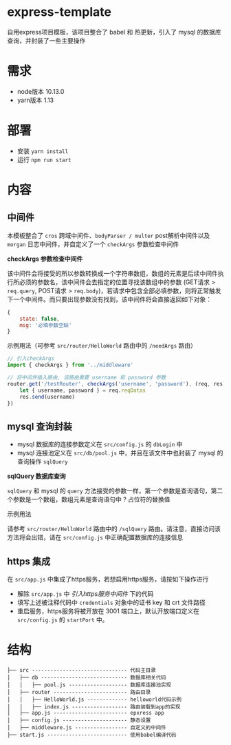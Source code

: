 # express-template

自用express项目模板，该项目整合了 babel 和 热更新，引入了 mysql 的数据库查询，并封装了一些主要操作

# 需求

- node版本 10.13.0
- yarn版本 1.13

# 部署

- 安装 `yarn install`
- 运行 `npm run start`

# 内容

## 中间件

本模板整合了 `cros` 跨域中间件、`bodyParser / multer` post解析中间件以及 `morgan` 日志中间件，并自定义了一个 `checkArgs` 参数检查中间件

**checkArgs 参数检查中间件**

该中间件会将接受的所以参数转换成一个字符串数组，数组的元素是后续中间件执行所必须的参数名，该中间件会去指定的位置寻找该数组中的参数 (GET请求 > `req.query`, POST请求 > `req.body`)，若请求中包含全部必填参数，则将正常触发下一个中间件。而只要出现参数没有找到，该中间件将会直接返回如下对象：

```js
{
    state: false,
    msg: '必填参数空缺'
}
```

示例用法（可参考 `src/router/HelloWorld` 路由中的 `/needArgs` 路由）

```js
// 引入checkArgs
import { checkArgs } from '../middleware'

// 将中间件插入路由, 该路由需要 username 和 password 参数
router.get('/testRouter', checkArgs('username', 'password'), (req, res) => {
    let { username, password } = req.reqDatas
    res.send(username)
})
```

## mysql 查询封装

- mysql 数据库的连接参数定义在 `src/config.js` 的 `dbLogin` 中
- mysql 连接池定义在 `src/db/pool.js` 中，并且在该文件中也封装了 mysql 的查询操作 `sqlQuery`

**sqlQuery 数据库查询**

`sqlQuery` 和 mysql 的 `query` 方法接受的参数一样，第一个参数是查询语句，第二个参数是一个数组，数组元素是查询语句中 ? 占位符的替换值

示例用法

请参考 `src/router/HelloWorld` 路由中的 `/sqlQuery` 路由。请注意，直接访问该方法将会出错，请在 `src/config.js` 中正确配置数据库的连接信息 

## https 集成

在 `src/app.js` 中集成了https服务，若想启用https服务，请按如下操作进行

- 解除 `src/app.js` 中 *引入https服务中间件* 下的代码
- 填写上述被注释代码中 `credentials` 对象中的证书 key 和 crt 文件路径
- 重启服务，https服务将被开放在 3001 端口上，默认开放端口定义在 `src/config.js` 的 `startPort` 中。

# 结构

```
├── src ------------------------------- 代码主目录
│   ├── db ---------------------------- 数据库相关代码
│   │   ├── pool.js ------------------- 数据库连接池实现
│   ├── router ------------------------ 路由目录
│   │   ├── HelloWorld.js ------------- helloworld代码示例
│   │   ├── index.js ------------------ 路由装载到app的实现
│   ├── app.js ------------------------ epxress app
│   ├── config.js --------------------- 静态设置
│   ├── middleware.js ----------------- 自定义的中间件
├── start.js -------------------------- 使用babel编译代码
```